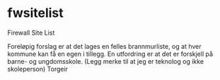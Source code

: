 # fwsitelist
Firewall Site List

Foreløpig forslag er at det lages en felles brannmurliste, og at hver kommune kan få en egen i tillegg. En utfordring er at det er forskjell på barne- og ungdomsskole. (Legg merke til at jeg er teknolog og ikke skoleperson)
Torgeir
